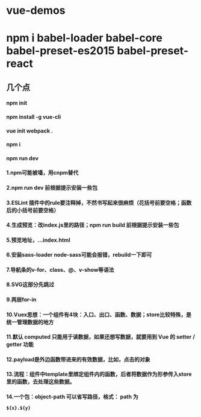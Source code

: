 # vue-demos
# npm i babel-loader babel-core babel-preset-es2015 babel-preset-react

## 几个点

#### npm init
#### npm install -g vue-cli
#### vue init webpack .
#### npm i
#### npm run dev

#### 1.npm可能被墙，用cnpm替代
#### 2.npm run dev 前根据提示安装一些包
#### 3.ESLint 插件中的rule要注释掉，不然书写起来很麻烦（花括号前要空格；函数后的小括号前要空格）
#### 4.生成预览：改index.js里的路径；npm run build 前根据提示安装一些包
#### 5.预览地址，...index.html
#### 6.安装sass-loader node-sass可能会报错，rebuild一下即可
#### 7.导航条的v-for、class、@、v-show等语法
#### 8.SVG这部分先跳过
#### 9.两层for-in
#### 10.Vuex思想：一个组件有4块：入口、出口、函数、数据；store比较特殊，是统一管理数据的地方
#### 11.默认 computed 只能用于读数据，如果还想写数据，就要用到 Vue 的 setter / getter 功能 
#### 12.payload是外边函数带进来的有效数据，比如，点击的对象
#### 13.流程：组件中template里绑定组件内的函数，后者将数据作为形参传入store里的函数，去处理这些数据。
#### 14.一个包：object-path 可以省写路径，格式： path 为 <pre>`${x}.${y}`</pre> 
